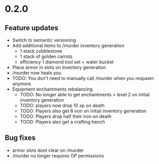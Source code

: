 # 0.2.0
## Feature updates
* Switch to semantic versioning
* Add additional items to /murder inventory generation
  * 1 stack cobblestone
  * 1 stack of golden carrots
  * efficiency 1 diamond tool set + water bucket
* Place armor in slots on inventory generation
* /murder now heals you 
* TODO: You don't need to manually call /murder when you respawn anymore
* Equipment enchantments rebalancing
  * TODO: No longer able to get enchantments > level 2 on initial inventory generation
  * TODO: players now drop 10 xp on death
  * TODO: Players also get 6 iron on initial inventory generation 
  * TODO: Players drop half their iron on death
  * TOOD: Players also get a crafting bench 
## Bug fixes
* armor slots dont clear on /murder 
* /murder no longer requires OP permissions
    
